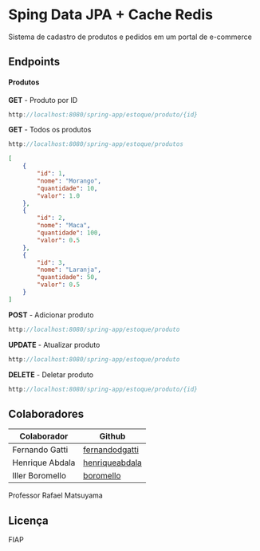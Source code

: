 # Sping Data JPA + Cache Redis
Sistema de cadastro de produtos e pedidos em um portal de e-commerce

## Endpoints
#### Produtos

**GET** - Produto por ID
````Java
http://localhost:8080/spring-app/estoque/produto/{id}
````

**GET** - Todos os produtos
````Java
http://localhost:8080/spring-app/estoque/produtos
````
````JSON
[
    {
        "id": 1,
        "nome": "Morango",
        "quantidade": 10,
        "valor": 1.0
    },
    {
        "id": 2,
        "nome": "Maca",
        "quantidade": 100,
        "valor": 0.5
    },
    {
        "id": 3,
        "nome": "Laranja",
        "quantidade": 50,
        "valor": 0.5
    }
]
````

**POST** - Adicionar produto
````Java
http://localhost:8080/spring-app/estoque/produto
````

**UPDATE** - Atualizar produto
````Java
http://localhost:8080/spring-app/estoque/produto
````
**DELETE** - Deletar produto
````Java
http://localhost:8080/spring-app/estoque/produto/{id}
````

## Colaboradores

| Colaborador | Github |
| ------ | ------ |
| Fernando Gatti | [fernandodgatti][Gatti] |
| Henrique Abdala | [henriqueabdala][Abdala] |
| Iller Boromello | [boromello][Boromello] |

Professor Rafael Matsuyama

Licença
----
FIAP



[//]: # (These are reference links used in the body of this note and get stripped out when the markdown processor does its job. There is no need to format nicely because it shouldn't be seen. Thanks SO - http://stackoverflow.com/questions/4823468/store-comments-in-markdown-syntax)


   [dill]: <https://github.com/joemccann/dillinger>
   [git-repo-url]: <https://github.com/joemccann/dillinger.git>
   [john gruber]: <http://daringfireball.net>
   [df1]: <http://daringfireball.net/projects/markdown/>
   [markdown-it]: <https://github.com/markdown-it/markdown-it>
   [Ace Editor]: <http://ace.ajax.org>
   [node.js]: <http://nodejs.org>
   [Twitter Bootstrap]: <http://twitter.github.com/bootstrap/>
   [jQuery]: <http://jquery.com>
   [@tjholowaychuk]: <http://twitter.com/tjholowaychuk>
   [express]: <http://expressjs.com>
   [AngularJS]: <http://angularjs.org>
   [Gulp]: <http://gulpjs.com>
   [Gatti]: <https://github.com/fernandodgatti>
   [Abdala]: <https://github.com/henriqueabdala>
   [Boromello]: <https://github.com/Boromello>
   [PlDb]: <https://github.com/joemccann/dillinger/tree/master/plugins/dropbox/README.md>
   [PlGh]: <https://github.com/joemccann/dillinger/tree/master/plugins/github/README.md>
   [PlGd]: <https://github.com/joemccann/dillinger/tree/master/plugins/googledrive/README.md>
   [PlOd]: <https://github.com/joemccann/dillinger/tree/master/plugins/onedrive/README.md>
   [PlMe]: <https://github.com/joemccann/dillinger/tree/master/plugins/medium/README.md>
   [PlGa]: <https://github.com/RahulHP/dillinger/blob/master/plugins/googleanalytics/README.md>

